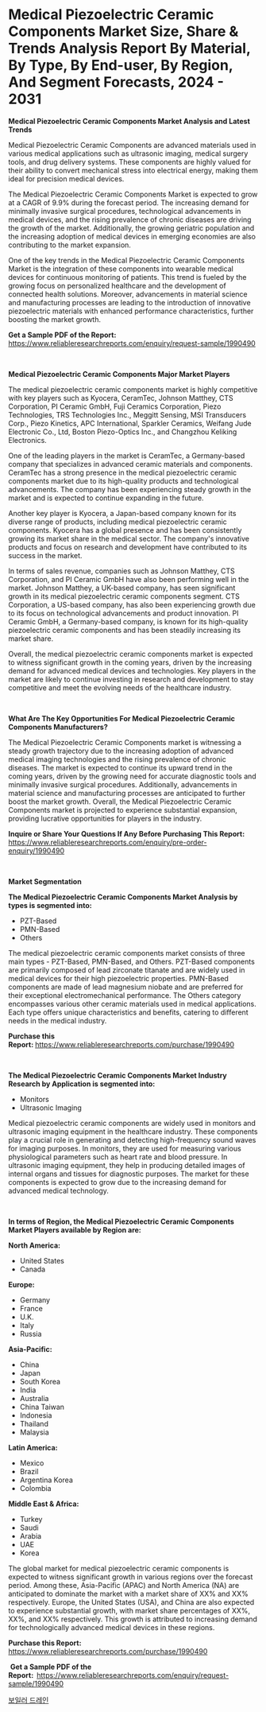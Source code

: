 <p><h1>Medical Piezoelectric Ceramic Components Market Size, Share & Trends Analysis Report By Material, By Type, By End-user, By Region, And Segment Forecasts, 2024 - 2031</h1></p><p><strong>Medical Piezoelectric Ceramic Components Market Analysis and Latest Trends</strong></p>
<p><p>Medical Piezoelectric Ceramic Components are advanced materials used in various medical applications such as ultrasonic imaging, medical surgery tools, and drug delivery systems. These components are highly valued for their ability to convert mechanical stress into electrical energy, making them ideal for precision medical devices.</p><p>The Medical Piezoelectric Ceramic Components Market is expected to grow at a CAGR of 9.9% during the forecast period. The increasing demand for minimally invasive surgical procedures, technological advancements in medical devices, and the rising prevalence of chronic diseases are driving the growth of the market. Additionally, the growing geriatric population and the increasing adoption of medical devices in emerging economies are also contributing to the market expansion.</p><p>One of the key trends in the Medical Piezoelectric Ceramic Components Market is the integration of these components into wearable medical devices for continuous monitoring of patients. This trend is fueled by the growing focus on personalized healthcare and the development of connected health solutions. Moreover, advancements in material science and manufacturing processes are leading to the introduction of innovative piezoelectric materials with enhanced performance characteristics, further boosting the market growth.</p></p>
<p><strong>Get a Sample PDF of the Report:&nbsp;</strong> <a href="https://www.reliableresearchreports.com/enquiry/request-sample/1990490">https://www.reliableresearchreports.com/enquiry/request-sample/1990490</a></p>
<p>&nbsp;</p>
<p><strong>Medical Piezoelectric Ceramic Components Major Market Players</strong></p>
<p><p>The medical piezoelectric ceramic components market is highly competitive with key players such as Kyocera, CeramTec, Johnson Matthey, CTS Corporation, PI Ceramic GmbH, Fuji Ceramics Corporation, Piezo Technologies, TRS Technologies Inc., Meggitt Sensing, MSI Transducers Corp., Piezo Kinetics, APC International, Sparkler Ceramics, Weifang Jude Electronic Co., Ltd, Boston Piezo-Optics Inc., and Changzhou Keliking Electronics.</p><p>One of the leading players in the market is CeramTec, a Germany-based company that specializes in advanced ceramic materials and components. CeramTec has a strong presence in the medical piezoelectric ceramic components market due to its high-quality products and technological advancements. The company has been experiencing steady growth in the market and is expected to continue expanding in the future.</p><p>Another key player is Kyocera, a Japan-based company known for its diverse range of products, including medical piezoelectric ceramic components. Kyocera has a global presence and has been consistently growing its market share in the medical sector. The company's innovative products and focus on research and development have contributed to its success in the market.</p><p>In terms of sales revenue, companies such as Johnson Matthey, CTS Corporation, and PI Ceramic GmbH have also been performing well in the market. Johnson Matthey, a UK-based company, has seen significant growth in its medical piezoelectric ceramic components segment. CTS Corporation, a US-based company, has also been experiencing growth due to its focus on technological advancements and product innovation. PI Ceramic GmbH, a Germany-based company, is known for its high-quality piezoelectric ceramic components and has been steadily increasing its market share.</p><p>Overall, the medical piezoelectric ceramic components market is expected to witness significant growth in the coming years, driven by the increasing demand for advanced medical devices and technologies. Key players in the market are likely to continue investing in research and development to stay competitive and meet the evolving needs of the healthcare industry.</p></p>
<p>&nbsp;</p>
<p><strong>What Are The Key Opportunities For Medical Piezoelectric Ceramic Components Manufacturers?</strong></p>
<p><p>The Medical Piezoelectric Ceramic Components market is witnessing a steady growth trajectory due to the increasing adoption of advanced medical imaging technologies and the rising prevalence of chronic diseases. The market is expected to continue its upward trend in the coming years, driven by the growing need for accurate diagnostic tools and minimally invasive surgical procedures. Additionally, advancements in material science and manufacturing processes are anticipated to further boost the market growth. Overall, the Medical Piezoelectric Ceramic Components market is projected to experience substantial expansion, providing lucrative opportunities for players in the industry.</p></p>
<p><strong>Inquire or Share Your Questions If Any Before Purchasing This Report:</strong> <a href="https://www.reliableresearchreports.com/enquiry/pre-order-enquiry/1990490">https://www.reliableresearchreports.com/enquiry/pre-order-enquiry/1990490</a></p>
<p>&nbsp;</p>
<p><strong>Market Segmentation</strong></p>
<p><strong>The Medical Piezoelectric Ceramic Components Market Analysis by types is segmented into:</strong></p>
<p><ul><li>PZT-Based</li><li>PMN-Based</li><li>Others</li></ul></p>
<p><p>The medical piezoelectric ceramic components market consists of three main types - PZT-Based, PMN-Based, and Others. PZT-Based components are primarily composed of lead zirconate titanate and are widely used in medical devices for their high piezoelectric properties. PMN-Based components are made of lead magnesium niobate and are preferred for their exceptional electromechanical performance. The Others category encompasses various other ceramic materials used in medical applications. Each type offers unique characteristics and benefits, catering to different needs in the medical industry.</p></p>
<p><strong>Purchase this Report:&nbsp;</strong><a href="https://www.reliableresearchreports.com/purchase/1990490">https://www.reliableresearchreports.com/purchase/1990490</a></p>
<p>&nbsp;</p>
<p><strong>The Medical Piezoelectric Ceramic Components Market Industry Research by Application is segmented into:</strong></p>
<p><ul><li>Monitors</li><li>Ultrasonic Imaging</li></ul></p>
<p><p>Medical piezoelectric ceramic components are widely used in monitors and ultrasonic imaging equipment in the healthcare industry. These components play a crucial role in generating and detecting high-frequency sound waves for imaging purposes. In monitors, they are used for measuring various physiological parameters such as heart rate and blood pressure. In ultrasonic imaging equipment, they help in producing detailed images of internal organs and tissues for diagnostic purposes. The market for these components is expected to grow due to the increasing demand for advanced medical technology.</p></p>
<p>&nbsp;</p>
<p><strong>In terms of Region, the Medical Piezoelectric Ceramic Components Market Players available by Region are:</strong></p>
<p>
    <p> <strong> North America: </strong>
        <ul>
            <li>United States</li>
            <li>Canada</li>
        </ul>
        </p> 
    <p> <strong> Europe: </strong>
        <ul>
            <li>Germany</li>
            <li>France</li>
            <li>U.K.</li>
            <li>Italy</li>
            <li>Russia</li>
        </ul>
        </p> 
    <p> <strong> Asia-Pacific: </strong>
        <ul>
            <li>China</li>
            <li>Japan</li>
            <li>South Korea</li>
            <li>India</li>
            <li>Australia</li>
            <li>China Taiwan</li>
            <li>Indonesia</li>
            <li>Thailand</li>
            <li>Malaysia</li>
        </ul>
        </p> 
    <p> <strong> Latin America: </strong>
        <ul>
            <li>Mexico</li>
            <li>Brazil</li>
            <li>Argentina Korea</li>
            <li>Colombia</li>
        </ul>
        </p> 
    <p> <strong> Middle East & Africa: </strong>
        <ul>
            <li>Turkey</li>
            <li>Saudi</li>
            <li>Arabia</li>
            <li>UAE</li>
            <li>Korea</li>
        </ul>
    </p>
    </p>
<p><p>The global market for medical piezoelectric ceramic components is expected to witness significant growth in various regions over the forecast period. Among these, Asia-Pacific (APAC) and North America (NA) are anticipated to dominate the market with a market share of XX% and XX% respectively. Europe, the United States (USA), and China are also expected to experience substantial growth, with market share percentages of XX%, XX%, and XX% respectively. This growth is attributed to increasing demand for technologically advanced medical devices in these regions.</p></p>
<p><strong>Purchase this Report: </strong><a href="https://www.reliableresearchreports.com/purchase/1990490">https://www.reliableresearchreports.com/purchase/1990490</a></p>
<p>&nbsp;<strong>Get a Sample PDF of the Report:&nbsp;&nbsp;</strong><a href="https://www.reliableresearchreports.com/enquiry/request-sample/1990490">https://www.reliableresearchreports.com/enquiry/request-sample/1990490</a></p>
<p><strong></strong></p>
<p><p><a href="https://github.com/xvz497517413/Market-Research-Report-List-1/blob/main/434972613343.md">보일러 드레인</a></p></p>